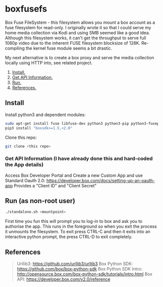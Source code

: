 # boxfusefs
Box Fuse FileSystem - this filesystem allows you mount a box account as a fuse filesystem for read-only. I originally wrote it so that I could serve my home media collection via Kodi and using SMB seemed like a good idea. Although this filesystem works, it can't get the throughput to serve full 1080p video due to the inherent FUSE filesystem blocksize of 128K. Re-compiling the kernel fuse module seems a bit drastic.

My next alternative is to create a box proxy and serve the media collection locally using HTTP into, see related project.

1. [ Install. ](#install)
2. [ Get API Information. ](#getapi)
3. [ Run. ](#run)
4. [ References. ](#ref)

<a name="install"></a>
## Install
Install python3 and dependent modules:

```sh
sudo apt-get install fuse libfuse-dev python3 python3-pip python3-fusepy 
pip3 install "boxsdk>=1.5,<2.0"
```

Clone this repo:
```sh
git clone <this repo>
```

<a name="getapi"></a>
### Get API Information (I have already done this and hard-coded the App details)
Access Box Developer Portal and Create a new Custom App and use Standard Oauth 2.0: https://developer.box.com/docs/setting-up-an-oauth-app
Provides a "Client ID" and "Client Secret"

<a name="run"></a>
## Run (as non-root user)

```sh
./standalone.sh <mountpoint>
```

First time you fun this will prompt you to log-in to box and ask you to authorise the app. This runs in the foreground so when you exit the process it unmounts the filesystem. To exit press CTRL-C and then it exits into an interactive python prompt, the press CTRL-D to exit completely.

<a name="ref"></a>
## References

> Urllib3: https://github.com/urllib3/urllib3
> Box Python SDK: https://github.com/box/box-python-sdk
> Box Python SDK Intro: http://opensource.box.com/box-python-sdk/tutorials/intro.html
> Box API: https://developer.box.com/v2.0/reference


